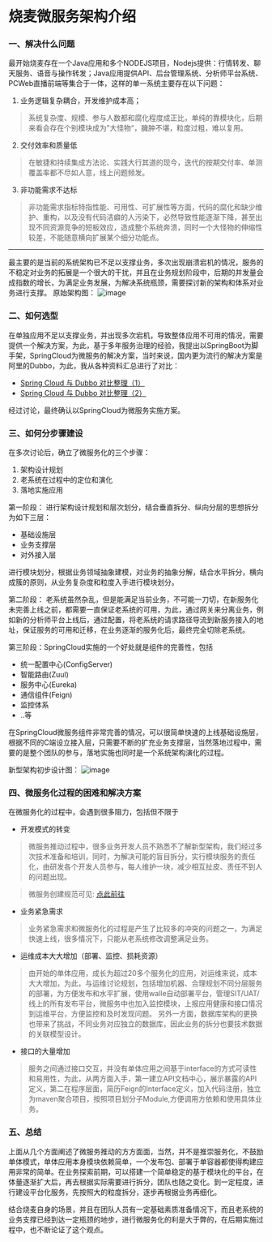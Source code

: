 # 烧麦微服务架构介绍
### 一、解决什么问题

最开始烧麦存在一个Java应用和多个NODEJS项目，Nodejs提供：行情转发、聊天服务、语音与操作转发；Java应用提供API、后台管理系统、分析师平台系统、PCWeb直播前端等集合于一体，这样的单一系统主要存在以下问题：
1. 业务逻辑复杂耦合，开发维护成本高；
>系统复杂度、规模、参与人数都和腐化程度成正比，单纯的靠模块化，后期来看会存在个别模块成为”大怪物“，臃肿不堪，粒度过粗，难以复用。
2. 交付效率和质量低
>在敏捷和持续集成方法论、实践大行其道的现今，迭代的按期交付率、单测覆盖率都不尽如人意，线上问题频发。
3. 非功能需求不达标
>非功能需求指标特指性能、可用性、可扩展性等方面，代码的腐化和缺少维护、重构，以及没有代码洁癖的人污染下，必然导致性能逐渐下降，甚至出现不同资源竞争的短板效应，造成整个系统奔溃，同时一个大怪物的伸缩性较差，不能随意横向扩展某个细分功能点。
---
最主要的是当前的系统架构已不足以支撑业务，多次出现崩溃宕机的情况，服务的不稳定对业务的拓展是一个很大的干扰，并且在业务规划阶段中，后期的并发量会成指数的增长，为满足业务发展，为解决系统瓶颈，需要探讨新的架构和体系对业务进行支撑。
原始架构图：
![image](http://oauqbak0e.bkt.clouddn.com/QQ%E5%9B%BE%E7%89%8720171204202045.png)
### 二、如何选型
在单独应用不足以支撑业务，并出现多次宕机，导致整体应用不可用的情况，需要提供一个解决方案，为此，基于多年服务治理的经验，我提出以SpringBoot为脚手架，SpringCloud为微服务的解决方案，当时来说，国内更为流行的解决方案是阿里的Dubbo，为此，我从各种资料汇总进行了对比：
- [Spring Cloud 与 Dubbo 对比整理（1）](https://my.oschina.net/undefine/blog/835469)
- [Spring Cloud 与 Dubbo 对比整理（2）](https://my.oschina.net/undefine/blog/848589)

经过讨论，最终确认以SpringCloud为微服务实施方案。

### 三、如何分步骤建设
在多次讨论后，确立了微服务化的三个步骤：
1. 架构设计规划
2. 老系统在过程中的定位和演化
3. 落地实施应用

第一阶段：
进行架构设计规划和层次划分，结合垂直拆分、纵向分层的思想拆分为如下三层：
- 基础设施层
- 业务支撑层
- 对外接入层

进行模块划分，根据业务领域抽象建模，对业务的抽象分解，结合水平拆分，横向成簇的原则，从业务复杂度和粒度入手进行模块划分。

第二阶段：
老系统虽然杂乱，但是能满足当前业务，不可能一刀切，在新服务化未完善上线之前，都需要一直保证老系统的可用，为此，通过网关来分离业务，例如新的分析师平台上线后，通过配置，将老系统的请求路径导流到新服务接入的地址，保证服务的可用和迁移，在业务逐渐的服务化后，最终完全切除老系统。

第三阶段：SpringCloud实施的一个好处就是组件的完善性，包括
- 统一配置中心(ConfigServer)
- 智能路由(Zuul)
- 服务中心(Eureka)
- 通信组件(Feign)
- 监控体系
- ..等

在SpringCloud微服务组件非常完善的情况，可以很简单快速的上线基础设施层，根据不同的C端设立接入层，只需要不断的扩充业务支撑层，当然落地过程中，需要的是整个团队的参与，落地实施也同时是一个系统架构演化的过程。

新型架构初步设计图：
![image](http://oauqbak0e.bkt.clouddn.com/20171204204147.jpg)
### 四、微服务化过程的困难和解决方案
在微服务化的过程中，会遇到很多阻力，包括但不限于
- 开发模式的转变
>微服务推动过程中，很多业务开发人员不熟悉不了解新型架构，我们经过多次技术准备和培训，同时，为解决可能的盲目拆分，实行模块服务的责任化，由研发各个开发人员参与，每人维护一块，减少相互扯皮、责任不到人的问题出现。

> 微服务创建规范可见: [点此前往](https://github.com/lmhaoye/smcbdoc/blob/master/microservice/init.md)
- 业务紧急需求
>业务紧急需求和微服务化的过程是产生了比较多的冲突的问题之一，为满足快速上线，很多情况下，只能从老系统修改调整满足业务。

- 运维成本大大增加（部署、监控、损耗资源）
>由开始的单体应用，成长为超过20多个服务化的应用，对运维来说，成本大大增加，为此，与运维讨论规划，包括增加机器、合理规划不同分层服务的部署，为方便发布和水平扩展，使用walle自动部署平台，管理SIT/UAT/线上的所有发布平台，微服务中也加入监控模块，上报应用健康和接口情况到运维平台，方便监控和及时发现问题。
  另外一方面，数据库架构的更换也带来了挑战，不同业务对应独立的数据库，因此业务的拆分也要技术数据的关联模型设计。

- 接口的大量增加
> 服务之间通过接口交互，并没有单体应用之间基于interface的方式可读性和易用性，为此，从两方面入手，第一建立API文档中心，展示暴露的API定义，第二在程序层面，简历Feign的Interface定义，加入代码注册，独立为maven聚合项目，按照项目划分子Module,方便调用方依赖和使用具体业务。

### 五、总结
上面从几个方面阐述了微服务推动的方方面面，当然，并不是推崇服务化，不鼓励单体模式，单体应用本身模块依赖简单，一个发布包、部署于单容器都使得构建应用非常的简单。在业务探索前期，可以搭建一个简单稳定的基于模块化的平台，在体量逐渐扩大后，再去根据实际需要进行拆分，团队也随之变化。到一定程度，进行建设平台化服务，先按照大的粒度拆分，逐步再根据业务再细化。

结合烧麦自身的场景，并且在团队人员有一定基础素质准备情况下，而且老系统的业务支撑已经到达一定瓶颈的地步，进行微服务化的利是大于弊的，在后期实施过程中，也不断论证了这个观点。